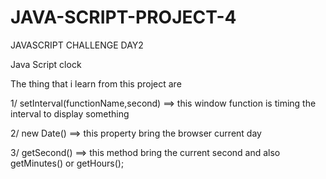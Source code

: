 # JAVA-SCRIPT-PROJECT-4
 JAVASCRIPT CHALLENGE DAY2

Java Script clock

The thing that i learn from this project are 

1/ setInterval(functionName,second) ==> this window function is timing the interval to display  something 

2/ new Date()   ==> this property bring the browser current day

3/ getSecond()  ==> this method bring the current second and also getMinutes() or getHours();


